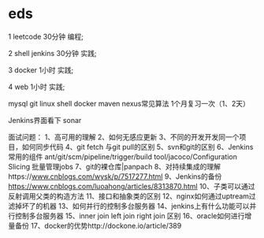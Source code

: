 # eds
1   leetcode   30分钟  编程;

2   shell  jenkins   30分钟  实践;

3   docker 1小时  实践;

4   web   1小时  实践;

mysql git linux shell docker maven nexus常见算法 1个月复习一次（1、2天）

Jenkins界面看下
sonar
  

面试问题：
1、高可用的理解
2、如何无感应更新
3、不同的开发开发同一个项目，如何同步代码
 4、git fetch 与git pull的区别
5、svn和git的区别
6、Jenkins常用的组件 ant/git/scm/pipeline/trigger/build tool/jacoco/Configuration Slicing 批量管理jobs
7、git的裸仓库|panpach
8、对持续集成的理解https://www.cnblogs.com/wysk/p/7517277.html
9、Jenkins的备份 https://www.cnblogs.com/luoahong/articles/8313870.html
10、子类可以通过反射调用父类的构造方法
11、接口和抽象类的区别
12、nginx如何通过uptream过滤掉坏了的机器
13、如何并行的控制多台服务器
14、jenkins上有什么功能可以并行控制多台服务器
15、inner join left join right join 区别
16、oracle如何进行增量备份
17、docker的优势http://dockone.io/article/389


